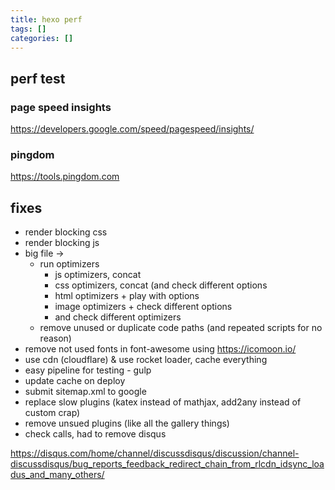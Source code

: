 ```yaml
---
title: hexo perf
tags: []
categories: []
---
```




## perf test

### page speed insights

https://developers.google.com/speed/pagespeed/insights/


### pingdom

https://tools.pingdom.com



## fixes

* render blocking css
* render blocking js
* big file ->
  * run optimizers
     * js optimizers, concat
     * css optimizers, concat (and check different options
     * html optimizers + play with options
     * image optimizers + check different options
     * and check different optimizers
  * remove unused or duplicate code paths (and repeated scripts for no reason)
* remove not used fonts in font-awesome using https://icomoon.io/
* use cdn (cloudflare) & use rocket loader, cache everything
* easy pipeline for testing - gulp
* update cache on deploy
* submit sitemap.xml to google
* replace slow plugins (katex instead of mathjax, add2any instead of custom crap)
* remove unsued plugins (like all the gallery things)
* check calls, had to remove disqus 

https://disqus.com/home/channel/discussdisqus/discussion/channel-discussdisqus/bug_reports_feedback_redirect_chain_from_rlcdn_idsync_loadus_and_many_others/


